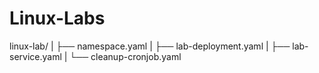 # Linux-Labs
linux-lab/
|
├── namespace.yaml
|
├── lab-deployment.yaml
|
├── lab-service.yaml
|
└── cleanup-cronjob.yaml
